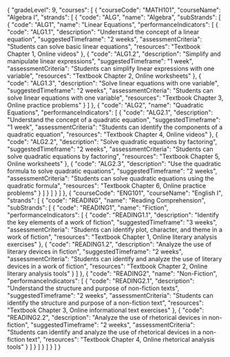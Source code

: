 {
"gradeLevel": 9,
"courses": [
{
"courseCode": "MATH101",
"courseName": "Algebra I",
"strands": [
{
"code": "ALG",
"name": "Algebra",
"subStrands": [
{
"code": "ALG1",
"name": "Linear Equations",
"performanceIndicators": [
{
"code": "ALG1.1",
"description": "Understand the concept of a linear equation",
"suggestedTimeframe": "2 weeks",
"assessmentCriteria": "Students can solve basic linear equations",
"resources": "Textbook Chapter 1, Online videos"
},
{
"code": "ALG1.2",
"description": "Simplify and manipulate linear expressions",
"suggestedTimeframe": "1 week",
"assessmentCriteria": "Students can simplify linear expressions with one variable",
"resources": "Textbook Chapter 2, Online worksheets"
},
{
"code": "ALG1.3",
"description": "Solve linear equations with one variable",
"suggestedTimeframe": "2 weeks",
"assessmentCriteria": "Students can solve linear equations with one variable",
"resources": "Textbook Chapter 3, Online practice problems"
}
]
},
{
"code": "ALG2",
"name": "Quadratic Equations",
"performanceIndicators": [
{
"code": "ALG2.1",
"description": "Understand the concept of a quadratic equation",
"suggestedTimeframe": "1 week",
"assessmentCriteria": "Students can identify the components of a quadratic equation",
"resources": "Textbook Chapter 4, Online videos"
},
{
"code": "ALG2.2",
"description": "Solve quadratic equations by factoring",
"suggestedTimeframe": "2 weeks",
"assessmentCriteria": "Students can solve quadratic equations by factoring",
"resources": "Textbook Chapter 5, Online worksheets"
},
{
"code": "ALG2.3",
"description": "Use the quadratic formula to solve quadratic equations",
"suggestedTimeframe": "2 weeks",
"assessmentCriteria": "Students can solve quadratic equations using the quadratic formula",
"resources": "Textbook Chapter 6, Online practice problems"
}
]
}
]
}
]
},
{
"courseCode": "ENG101",
"courseName": "English I",
"strands": [
{
"code": "READING",
"name": "Reading Comprehension",
"subStrands": [
{
"code": "READING1",
"name": "Fiction",
"performanceIndicators": [
{
"code": "READING1.1",
"description": "Identify the key elements of a work of fiction",
"suggestedTimeframe": "3 weeks",
"assessmentCriteria": "Students can identify plot, character, and theme in a work of fiction",
"resources": "Textbook Chapter 1, Online literary analysis exercises"
},
{
"code": "READING1.2",
"description": "Analyze the use of literary devices in fiction",
"suggestedTimeframe": "2 weeks",
"assessmentCriteria": "Students can identify and analyze the use of literary devices in a work of fiction",
"resources": "Textbook Chapter 2, Online literary analysis tools"
}
]
},
{
"code": "READING2",
"name": "Non-Fiction",
"performanceIndicators": [
{
"code": "READING2.1",
"description": "Understand the structure and purpose of non-fiction texts",
"suggestedTimeframe": "2 weeks",
"assessmentCriteria": "Students can identify the structure and purpose of a non-fiction text",
"resources": "Textbook Chapter 3, Online informational text exercises"
},
{
"code": "READING2.2",
"description": "Analyze the use of rhetorical devices in non-fiction",
"suggestedTimeframe": "2 weeks",
"assessmentCriteria": "Students can identify and analyze the use of rhetorical devices in a non-fiction text",
"resources": "Textbook Chapter 4, Online rhetorical analysis tools"
}
]
}
]
}
]
}
]
}
